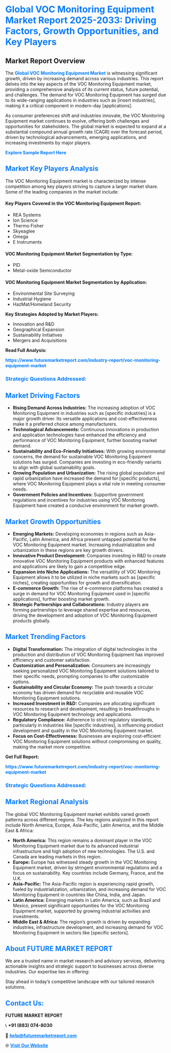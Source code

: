 <h1 style="color: #007BFF;">Global VOC Monitoring Equipment Market Report 2025-2033: Driving Factors, Growth Opportunities, and Key Players</h1>

<section id="overview">
<h2>Market Report Overview</h2>
<p>The <a href="https://www.futuremarketreport.com/industry-report/voc-monitoring-equipment-market" style="color: #007BFF; text-decoration: none;"><strong>Global VOC Monitoring Equipment Market</strong></a> is witnessing significant growth, driven by increasing demand across various industries. This report delves into the key aspects of the VOC Monitoring Equipment market, providing a comprehensive analysis of its current status, future potential, and challenges. The demand for VOC Monitoring Equipment has surged due to its wide-ranging applications in industries such as [insert industries], making it a critical component in modern-day [applications].</p>
<p>As consumer preferences shift and industries innovate, the VOC Monitoring Equipment market continues to evolve, offering both challenges and opportunities for stakeholders. The global market is expected to expand at a substantial compound annual growth rate (CAGR) over the forecast period, driven by technological advancements, emerging applications, and increasing investments by major players.</p>
</section>

<section id="overview">
<p><a href="https://www.futuremarketreport.com/request-sample/reportId=41846" style="color: #007BFF; text-decoration: none;"><strong>Explore Sample Report Here</strong></a></p>
</section>

<section id="key-players">
<h2 style="color: #007BFF;">Market Key Players Analysis</h2>
<p>The VOC Monitoring Equipment market is characterized by intense competition among key players striving to capture a larger market share. Some of the leading companies in the market include:</p>
<h4>Key Players Covered in the VOC Monitoring Equipment Report:</h4>
<ul><li>REA Systems</li><li>Ion Science</li><li>Thermo Fisher</li><li>Skyeaglee</li><li>Omega</li><li>E Instruments</li></ul>
<h4>VOC Monitoring Equipment Market Segmentation by Type:</h4>
<ul><li>PID</li><li>Metal-oxide Semiconductor</li></ul>

<h4>VOC Monitoring Equipment Market Segmentation by Application:</h4>
<ul><li>Environmental Site Surveying</li><li>Industrial Hygiene</li><li>HazMat/Homeland Security</li></ul>
<p><strong>Key Strategies Adopted by Market Players:</strong></p>
<ul>
<li>Innovation and R&D</li>
<li>Geographical Expansion</li>
<li>Sustainability Initiatives</li>
<li>Mergers and Acquisitions</li>
</ul>
</section>

<section>
<p><strong>Read Full Analysis: </strong></p><a href="https://www.futuremarketreport.com/industry-report/voc-monitoring-equipment-market" style="color: #007BFF; text-decoration: none;"><strong>https://www.futuremarketreport.com/industry-report/voc-monitoring-equipment-market</strong></a>
<h3 style="color: #007BFF;">Strategic Questions Addressed:</h3>
</section>

<section id="driving-factors">
<h2 style="color: #007BFF;">Market Driving Factors</h2>
<ul>
<li><strong>Rising Demand Across Industries:</strong> The increasing adoption of VOC Monitoring Equipment in industries such as [specific industries] is a major growth driver. Its versatile applications and cost-effectiveness make it a preferred choice among manufacturers.</li>
<li><strong>Technological Advancements:</strong> Continuous innovations in production and application technologies have enhanced the efficiency and performance of VOC Monitoring Equipment, further boosting market demand.</li>
<li><strong>Sustainability and Eco-Friendly Initiatives:</strong> With growing environmental concerns, the demand for sustainable VOC Monitoring Equipment solutions has surged. Companies are investing in eco-friendly variants to align with global sustainability goals.</li>
<li><strong>Growing Population and Urbanization:</strong> The rising global population and rapid urbanization have increased the demand for [specific products], where VOC Monitoring Equipment plays a vital role in meeting consumer needs.</li>
<li><strong>Government Policies and Incentives:</strong> Supportive government regulations and incentives for industries using VOC Monitoring Equipment have created a conducive environment for market growth.</li>
</ul>
</section>

<section id="growth-opportunities">
<h2 style="color: #007BFF;">Market Growth Opportunities</h2>
<ul>
<li><strong>Emerging Markets:</strong> Developing economies in regions such as Asia-Pacific, Latin America, and Africa present untapped potential for the VOC Monitoring Equipment market. Increasing industrialization and urbanization in these regions are key growth drivers.</li>
<li><strong>Innovative Product Development:</strong> Companies investing in R&D to create innovative VOC Monitoring Equipment products with enhanced features and applications are likely to gain a competitive edge.</li>
<li><strong>Expansion into Niche Applications:</strong> The versatility of VOC Monitoring Equipment allows it to be utilized in niche markets such as [specific niches], creating opportunities for growth and diversification.</li>
<li><strong>E-commerce Growth:</strong> The rise of e-commerce platforms has created a surge in demand for VOC Monitoring Equipment used in [specific applications], further boosting market growth.</li>
<li><strong>Strategic Partnerships and Collaborations:</strong> Industry players are forming partnerships to leverage shared expertise and resources, driving the development and adoption of VOC Monitoring Equipment products globally.</li>
</ul>
</section>

<section id="trending-factors">
<h2 style="color: #007BFF;">Market Trending Factors</h2>
<ul>
<li><strong>Digital Transformation:</strong> The integration of digital technologies in the production and distribution of VOC Monitoring Equipment has improved efficiency and customer satisfaction.</li>
<li><strong>Customization and Personalization:</strong> Consumers are increasingly seeking personalized VOC Monitoring Equipment solutions tailored to their specific needs, prompting companies to offer customizable options.</li>
<li><strong>Sustainability and Circular Economy:</strong> The push towards a circular economy has driven demand for recyclable and reusable VOC Monitoring Equipment solutions.</li>
<li><strong>Increased Investment in R&D:</strong> Companies are allocating significant resources to research and development, resulting in breakthroughs in VOC Monitoring Equipment technology and applications.</li>
<li><strong>Regulatory Compliance:</strong> Adherence to strict regulatory standards, particularly in industries like [specific industries], is influencing product development and quality in the VOC Monitoring Equipment market.</li>
<li><strong>Focus on Cost-Effectiveness:</strong> Businesses are exploring cost-efficient VOC Monitoring Equipment solutions without compromising on quality, making the market more competitive.</li>
</ul>
</section>

<section>
<p><strong>Get Full Report: </strong></p><a href="https://www.futuremarketreport.com/industry-report/voc-monitoring-equipment-market" style="color: #007BFF; text-decoration: none;"><strong>https://www.futuremarketreport.com/industry-report/voc-monitoring-equipment-market</strong></a>
<h3 style="color: #007BFF;">Strategic Questions Addressed:</h3>
</section>


<section id="regional-analysis">
<h2 style="color: #007BFF;">Market Regional Analysis</h2>
<p>The global VOC Monitoring Equipment market exhibits varied growth patterns across different regions. The key regions analyzed in this report include North America, Europe, Asia-Pacific, Latin America, and the Middle East & Africa:</p>
<ul>
<li><strong>North America:</strong> This region remains a dominant player in the VOC Monitoring Equipment market due to its advanced industrial infrastructure and high adoption of new technologies. The U.S. and Canada are leading markets in this region.</li>
<li><strong>Europe:</strong> Europe has witnessed steady growth in the VOC Monitoring Equipment market, driven by stringent environmental regulations and a focus on sustainability. Key countries include Germany, France, and the U.K.</li>
<li><strong>Asia-Pacific:</strong> The Asia-Pacific region is experiencing rapid growth, fueled by industrialization, urbanization, and increasing demand for VOC Monitoring Equipment in countries like China, India, and Japan.</li>
<li><strong>Latin America:</strong> Emerging markets in Latin America, such as Brazil and Mexico, present significant opportunities for the VOC Monitoring Equipment market, supported by growing industrial activities and investments.</li>
<li><strong>Middle East & Africa:</strong> The region’s growth is driven by expanding industries, infrastructure development, and increasing demand for VOC Monitoring Equipment in sectors like [specific sectors].</li>
</ul>
</section>

<footer>
<h2 style="color: #007BFF;">About FUTURE MARKET REPORT</h2>
<p>We are a trusted name in market research and advisory services, delivering actionable insights and strategic support to businesses across diverse industries. Our expertise lies in offering:</p>

<p>Stay ahead in today’s competitive landscape with our tailored research solutions.</p>

<h2 style="color: #007BFF;">Contact Us:</h2>
<p><strong>FUTURE MARKET REPORT</strong></p>
<p>📞 <strong>+91 (883) 074-8030</strong></p>
<p>📧 <strong><a href="mailto:help@futuremarketreport.com" style="color: #007BFF;">help@futuremarketreport.com</a></strong></p>
<p>🌐 <strong><a href="https://www.futuremarketreport.com/" style="color: #007BFF;">Visit Our Website</a></strong></p>
</footer>